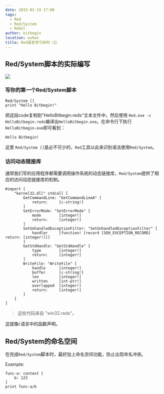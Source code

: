```yaml
---
date: 2015-02-19 17:08
tags: 
  - Red
  - Red/System
  - Rebol
author: bitbegin
location: wuhan
title: Red语言学习系列（2）
---
```


## Red/System脚本的实际编写

![](@assets/2015-02-19-red-study-2/明亮的键盘.jpg)

### 写你的第一个Red/System脚本

    Red/System []
    print "Hello Bitbegin!"

把这段code复制到"HelloBitbegin.reds"文本文件中，然后使用 `Red.exe -c HelloBitbegin.reds`编译出`HelloBitbegin.exe`。在命令行下执行`HelloBitbegin.exe`即可看到：

    Hello Bitbegin!
    
这里 `Red/System []`是必不可少的，`Red`工具以此来识别语法使用`Red/System`。

### 访问动态链接库

通常我们写的应用程序都需要调用操作系统的动态链接库，`Red/System`提供了相应的访问动态链接库的机制。

	#import [
		"kernel32.dll" stdcall [
			GetCommandLine: "GetCommandLineA" [
				return:		[c-string!]
			]
			SetErrorMode: "SetErrorMode" [
				mode		[integer!]
				return:		[integer!]
			]
			SetUnhandledExceptionFilter: "SetUnhandledExceptionFilter" [
				handler 	[function! [record [SEH_EXCEPTION_RECORD] return: [integer!]]]
			]
			GetStdHandle: "GetStdHandle" [
				type		[integer!]
				return:		[integer!]
			]
			WriteFile: "WriteFile" [
				handle		[integer!]
				buffer		[c-string!]
				len			[integer!]
				written		[int-ptr!]
				overlapped	[integer!]
				return:		[integer!]
			]
		]
	]

> 这些代码来自 "win32.reds"。

这就像`C`语言中的函数声明。


## Red/System的命名空间

在完成`Red/System`脚本时，最好加上命名空间功能，防止出现命名冲突。

Example:

    func-a: context [
        b: 123    
    ]	    
    print func-a/b

<Vssue :title="$title" />
